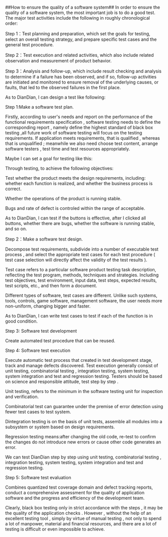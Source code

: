 ##How to ensure the quality of a software system##
In order to ensure the quality of a software system, the most important job is to do a good test. The major test activities include the following in roughly chronological order:

Step 1：Test planning and preparation, which set the goals for testing, select an overall testing strategy, and prepare specific test cases and the general test procedure.

Step 2：Test execution and related activities, which also include related observation and measurement of product behavior.

Step 3：Analysis and follow-up, which include result checking and analysis to determine if a failure has been observed, and if so, follow-up activities are initiated and monitored to ensure removal of the underlying causes, or faults, that led to the observed failures in the first place.


As to DianDian, I can design a test like following:

Step 1:Make a software test plan.
 
Firstly, according to user's needs and report on the performance of the functional requirements specification , software testing needs to define the corresponding report , namely define the highest standard of black box testing ,all future work of software testing will focus on the testing requirements. If application meets requirements, that is qualified , whereas that is unqualified ; meanwhile we also need choose test content, arrange software testers , test time and test resources appropriately.

Maybe I can set a goal for testing like this:

Through testing, to achieve the following objectives: 

Test whether the product meets the design requirements, including: whether each function is realized, and whether the business process is correct. 

Whether the operations of the product is running stable. 

Bugs and rate of defect is controled within the range of acceptable.

As to DianDian, I can test if the buttons is effective, after I clicked all buttons, whether there are bugs, whether the software is running stable, and so on.

Step 2：Make a software test design.

Decompose test requirements, subdivide into a number of executable test process , and select the appropriate test cases for each test procedure ( test case selection will directly affect the validity of the test results ).

Test case refers to a particular software product testing task description, reflecting the test program, methods, techniques and strategies. Including test objectives, test environment, input data, test steps, expected results, test scripts, etc., and then form a document. 

Different types of software, test cases are different. Unlike such systems, tools, controls, game software, management software, the user needs more non-uniform, changing bigger and faster.

As to DianDian, I can write test cases to test if each of the function is in good condition.

Step 3: Software test development

Create automated test procedure that can be reused.

Step 4: Software test execution

Execute automatic test process that created  in test development stage, track and manage defects discovered. Test execution generally consist of unit testing, combinatorial testing , integration testing, system testing, system integration and test and regression testing. Testers should be based on science and responsible attitude, test step by step .

Unit testing, refers to the minimum in the software testing unit for inspection and verification.

Combinatorial test can guarantee under the premise of error detection using fewer test cases to test system.

Dintegration testing is on the basis of unit tests, assemble all modules into a subsystem or system based on design requirements.

Regression testing means:after changing the old code, re-test to confirm the changes do not introduce new errors or cause other code generates an error.

We can test DianDian step by step using unit testing, combinatorial testing , integration testing, system testing, system integration and test and regression testing.

Step 5: Software test evaluation

Combines  quantized test coverage domain and defect tracking reports, conduct a comprehensive assessment for the quality of application software and the progress and efficiency of the development team.

Clearly, black box testing only in strict accordance with the steps , it may be the quality of the application checks . However , without the help of an excellent testing tool , simply by virtue of manual testing , not only to spend a lot of manpower, material and financial resources, and there are a lot of testing is difficult or even impossible to achieve.
